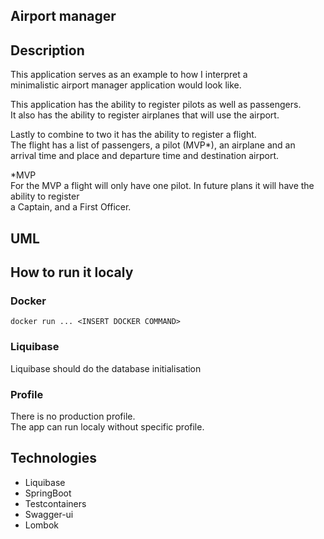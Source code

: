 ## Airport manager
## Description
This application serves as an example to how I interpret a   
minimalistic airport manager application would look like. 

This application has the ability to register pilots as well as passengers.    
It also has the ability to register airplanes that will use the airport. 

Lastly to combine to two it has the ability to register a flight.   
The flight has a list of passengers, a pilot (MVP*), an airplane and an   
arrival time and place and departure time and destination airport. 

*MVP    
For the MVP a flight will only have one pilot. In future plans it will have the ability to register    
a Captain, and a First Officer. 

## UML



## How to run it localy
### Docker
``docker run ... <INSERT DOCKER COMMAND>`` 

### Liquibase

Liquibase should do the database initialisation

### Profile
There is no production profile.    
The app can run localy without specific profile. 

## Technologies

- Liquibase
- SpringBoot
- Testcontainers
- Swagger-ui
- Lombok
